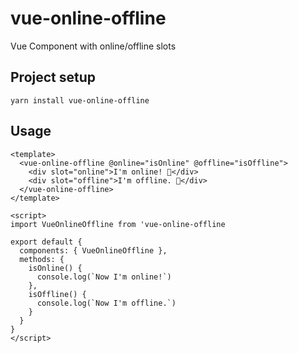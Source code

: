 # vue-online-offline

Vue Component with online/offline slots

## Project setup
```
yarn install vue-online-offline
```

## Usage

```vue
<template>
  <vue-online-offline @online="isOnline" @offline="isOffline">
    <div slot="online">I'm online! 🎉</div>
    <div slot="offline">I'm offline. 🤨</div>
  </vue-online-offline>
</template>

<script>
import VueOnlineOffline from 'vue-online-offline

export default {
  components: { VueOnlineOffline },
  methods: {
    isOnline() {
      console.log(`Now I'm online!`)
    },
    isOffline() {
      console.log(`Now I'm offline.`)
    }
  }
}
</script>
```